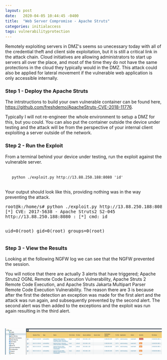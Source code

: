 ```yaml
---
layout: post
date:   2020-04-05 10:44:45 -0400
title:  "Web Server Compromise - Apache Struts"
categories: initialaccess
tags: vulnerabilityprotection
---
```

<p>
Remotely exploiting servers in DMZ's seems so unecessary today with all of the credential theft and client side exploitation, but it is still a critical link in the attack chain. Cloud initiatives are allowing administrators to start up servers all over the place, and most of the time they do not have the same protections in the cloud they typically would in the DMZ. This attack could also be applied for lateral movement if the vulnerable web application is only accessible internally.
</p>

<h3>Step 1 - Deploy the Apache Struts</h3>

<p>
The intrstructions to build your own vulnerable container can be found here, <a href="https://github.com/freshdemo/ApacheStruts-CVE-2018-11776">https://github.com/freshdemo/ApacheStruts-CVE-2018-11776</a>.
</p>

<p>
Typically I will not re-engineer the whole environment to setup a DMZ for this, but you could. You can also put the container outside the device under testing and the attack will be from the perspective of your internal client exploiting a server outside of the network.
</p>


<h3>Step 2 - Run the Exploit</h3>

<p>
From a terminal behind your device under testing, run the exploit against the vulnerable server. 
</p>

<code>
   python ./exploit.py http://13.88.250.188:8080 'id'
</code>
<br>

<p>
Your output should look like this, providing nothing was in the way preventing the attack.
</p>
<pre>
root@k:/home/s# python ./exploit.py http://13.88.250.188:8080 'id'
[*] CVE: 2017-5638 - Apache Struts2 S2-045
http://13.88.250.188:8080 : [*] cmd: id

uid=0(root) gid=0(root) groups=0(root)
</pre>


<h3>Step 3 - View the Results</h3>


<p>
Looking at the following NGFW log we can see that the NGFW prevented the session. 
</p>
<p>
You will notice that there are actually 3 alerts that have triggered; Apache Struts2 OGNL Remote Code Execution Vulnerability, Apache Struts 2 Remote Code Execution, and Apache Struts Jakarta Multipart Parser Remote Code Execution Vulnerability. The reason there are 3 is because after the first the detection an exception was made for the first alert and the attack was run again, and subsequently prevented by the second alert. The second alert was then added to the exceptions and the exploit was run again resulting in the third alert.
</p>
<br>
<br>
<img src="/images/apache-struts.png" alt="ngfw">



